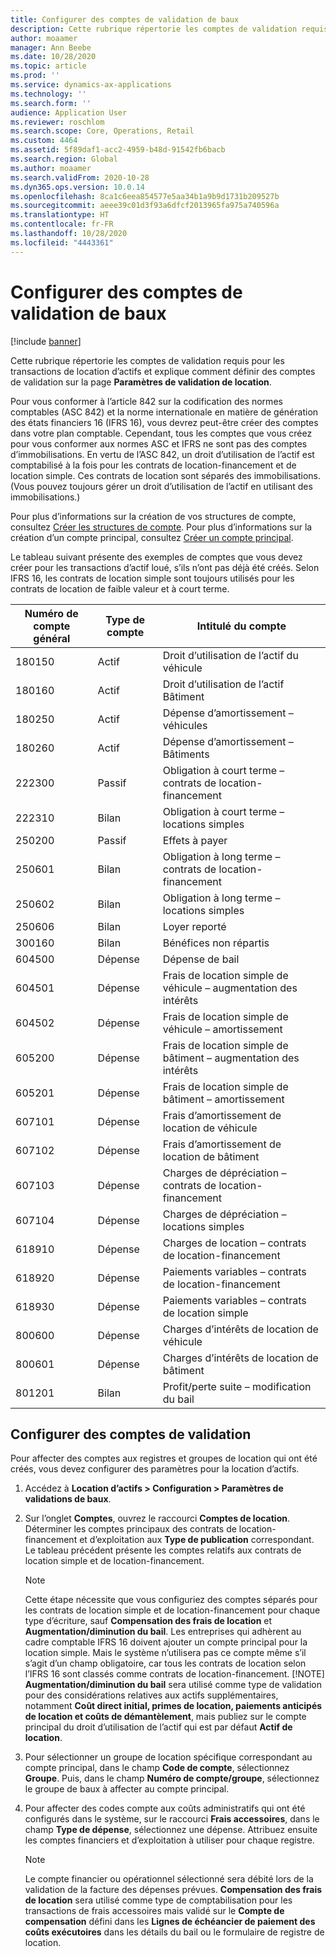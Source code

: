 ```yaml
---
title: Configurer des comptes de validation de baux
description: Cette rubrique répertorie les comptes de validation requis pour les transactions de location d’actifs et explique comment définir des comptes de validation sur la page Paramètres de validation de location.
author: moaamer
manager: Ann Beebe
ms.date: 10/28/2020
ms.topic: article
ms.prod: ''
ms.service: dynamics-ax-applications
ms.technology: ''
ms.search.form: ''
audience: Application User
ms.reviewer: roschlom
ms.search.scope: Core, Operations, Retail
ms.custom: 4464
ms.assetid: 5f89daf1-acc2-4959-b48d-91542fb6bacb
ms.search.region: Global
ms.author: moaamer
ms.search.validFrom: 2020-10-28
ms.dyn365.ops.version: 10.0.14
ms.openlocfilehash: 8ca1c6eea854577e5aa34b1a9b9d1731b209527b
ms.sourcegitcommit: aeee39c01d3f93a6dfcf2013965fa975a740596a
ms.translationtype: HT
ms.contentlocale: fr-FR
ms.lasthandoff: 10/28/2020
ms.locfileid: "4443361"
---
```

# <a name="set-up-lease-posting-accounts"></a>Configurer des comptes de validation de baux

[!include [banner](../includes/banner.md)]

Cette rubrique répertorie les comptes de validation requis pour les transactions de location d’actifs et explique comment définir des comptes de validation sur la page **Paramètres de validation de location**.

Pour vous conformer à l’article 842 sur la codification des normes comptables (ASC 842) et la norme internationale en matière de génération des états financiers 16 (IFRS 16), vous devrez peut-être créer des comptes dans votre plan comptable. Cependant, tous les comptes que vous créez pour vous conformer aux normes ASC et IFRS ne sont pas des comptes d’immobilisations. En vertu de l’ASC 842, un droit d’utilisation de l’actif est comptabilisé à la fois pour les contrats de location-financement et de location simple. Ces contrats de location sont séparés des immobilisations. (Vous pouvez toujours gérer un droit d’utilisation de l’actif en utilisant des immobilisations.)

Pour plus d’informations sur la création de vos structures de compte, consultez [Créer les structures de compte](../general-ledger/tasks/create-account-structures.md). Pour plus d’informations sur la création d’un compte principal, consultez [Créer un compte principal](../general-ledger/tasks/create-main-account.md).

Le tableau suivant présente des exemples de comptes que vous devez créer pour les transactions d’actif loué, s’ils n’ont pas déjà été créés. Selon IFRS 16, les contrats de location simple sont toujours utilisés pour les contrats de location de faible valeur et à court terme.

| Numéro de compte général | Type de compte  | Intitulé du compte                                          |
|-----------------------|---------------|-------------------------------------------------------|
| 180150                | Actif         | Droit d’utilisation de l’actif du véhicule                                     |
| 180160                | Actif         | Droit d’utilisation de l’actif Bâtiment                                    |
| 180250                | Actif         | Dépense d’amortissement – véhicules                   |
| 180260                | Actif         | Dépense d’amortissement – Bâtiments                  |
| 222300                | Passif     | Obligation à court terme – contrats de location-financement                |
| 222310                | Bilan | Obligation à court terme – locations simples              |
| 250200                | Passif     | Effets à payer                                         |
| 250601                | Bilan | Obligation à long terme – contrats de location-financement                 |
| 250602                | Bilan | Obligation à long terme – locations simples               |
| 250606                | Bilan | Loyer reporté                                         |
| 300160                | Bilan | Bénéfices non répartis                                     |
| 604500                | Dépense       | Dépense de bail                                         |
| 604501                | Dépense       | Frais de location simple de véhicule – augmentation des intérêts  |
| 604502                | Dépense       | Frais de location simple de véhicule – amortissement        |
| 605200                | Dépense       | Frais de location simple de bâtiment – augmentation des intérêts |
| 605201                | Dépense       | Frais de location simple de bâtiment – amortissement       |
| 607101                | Dépense       | Frais d’amortissement de location de véhicule                    |
| 607102                | Dépense       | Frais d’amortissement de location de bâtiment                   |
| 607103                | Dépense       | Charges de dépréciation – contrats de location-financement                   |
| 607104                | Dépense       | Charges de dépréciation – locations simples                 |
| 618910                | Dépense       | Charges de location – contrats de location-financement                        |
| 618920                | Dépense       | Paiements variables – contrats de location-financement                    |
| 618930                | Dépense       | Paiements variables – contrats de location simple                  |
| 800600                | Dépense       | Charges d’intérêts de location de véhicule                        |
| 800601                | Dépense       | Charges d’intérêts de location de bâtiment                       |
| 801201                | Bilan | Profit/perte suite – modification du bail                      |

## <a name="configure-posting-accounts"></a>Configurer des comptes de validation

Pour affecter des comptes aux registres et groupes de location qui ont été créés, vous devez configurer des paramètres pour la location d’actifs.

1. Accédez à **Location d’actifs \> Configuration \> Paramètres de validations de baux**.
2. Sur l’onglet **Comptes**, ouvrez le raccourci **Comptes de location**. Déterminer les comptes principaux des contrats de location-financement et d’exploitation aux **Type de publication** correspondant. Le tableau précédent présente les comptes relatifs aux contrats de location simple et de location-financement.

    > [!NOTE]
    > Cette étape nécessite que vous configuriez des comptes séparés pour les contrats de location simple et de location-financement pour chaque type d’écriture, sauf **Compensation des frais de location** et **Augmentation/diminution du bail**. Les entreprises qui adhèrent au cadre comptable IFRS 16 doivent ajouter un compte principal pour la location simple. Mais le système n’utilisera pas ce compte même s’il s’agit d’un champ obligatoire, car tous les contrats de location selon l’IFRS 16 sont classés comme contrats de location-financement.
    >[!NOTE]
    > **Augmentation/diminution du bail** sera utilisé comme type de validation pour des considérations relatives aux actifs supplémentaires, notamment **Coût direct initial, primes de location, paiements anticipés de location et coûts de démantèlement**, mais publiez sur le compte principal du droit d’utilisation de l’actif qui est par défaut **Actif de location**.        
    
3. Pour sélectionner un groupe de location spécifique correspondant au compte principal, dans le champ **Code de compte**, sélectionnez **Groupe**. Puis, dans le champ **Numéro de compte/groupe**, sélectionnez le groupe de baux à affecter au compte principal.
4. Pour affecter des codes compte aux coûts administratifs qui ont été configurés dans le système, sur le raccourci **Frais accessoires**, dans le champ **Type de dépense**, sélectionnez une dépense. Attribuez ensuite les comptes financiers et d’exploitation à utiliser pour chaque registre.

    > [!NOTE]
    > Le compte financier ou opérationnel sélectionné sera débité lors de la validation de la facture des dépenses prévues.
    > **Compensation des frais de location** sera utilisé comme type de comptabilisation pour les transactions de frais accessoires mais validé sur le **Compte de compensation** défini dans les **Lignes de échéancier de paiement des coûts exécutoires** dans les détails du bail ou le formulaire de registre de location.   
